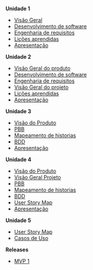 <!---
**Projeto**

  - [Sptrints](docs/sprints.md)
-->

**Unidade 1**

- [Visão Geral](docs/Unidade_1/visaoGeral.md)
- [Desenvolvimento de software](docs/Unidade_1/devDeSoftware.md)
- [Engenharia de requisitos](docs/Unidade_1/engDeRequisitos.md)
- [Lições aprendidas](docs/Unidade_1/licoesAprendidas.md)
- [Apresentação](docs/Unidade_1/apresentacao.md)

**Unidade 2**

- [Visão Geral do produto](docs/Unidade_2/visaoGeral.md)
- [Desenvolvimento de software](docs/Unidade_2/devDeSoftware.md)
- [Engenharia de requisitos](docs/Unidade_2/engDeRequisitos.md)
- [Visão Geral do projeto](docs/Unidade_2/visaoGeralProjeto.md)
- [Lições aprendidas](docs/Unidade_2/licoesAprendidasUnidade2.md)
- [Apresentação](docs/Unidade_2/apresentacao.md)

**Unidade 3**

- [Visão do Produto](docs/Unidade_3/visaoGeralProduto.md)
- [PBB](docs/Unidade_3/pbb.md)
- [Mapeamento de historias](docs/Unidade_3/mapeamentodehistorias.md)
- [BDD](docs/Unidade_3/bdd.md)
- [Apresentação](docs/Unidade_3/apresentacao.md)

**Unidade 4**

- [Visão do Produto](docs/Unidade_4/visaoGeralProduto.md)
- [Visão Geral Projeto](docs/Unidade_4/visaoGeralProjeto.md)
- [PBB](docs/Unidade_4/pbb.md)
- [Mapeamento de historias](docs/Unidade_4/mapeamentodehistorias.md)
- [BDD](docs/Unidade_4/bdd.md)
- [User Story Map](docs/Unidade_4/usm.md)
- [Apresentação](docs/Unidade_4/apresentacao4.md)

**Unidade 5**
- [User Story Map](docs/Unidade_5/usm.md)
- [Casos de Uso](docs/Unidade_5/casosDeUso.md)

**Releases**

- [MVP 1](docs/outros/releases/mvp1.md)